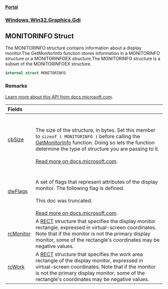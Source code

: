 #### [Portal](index.md 'index')
### [Windows.Win32.Graphics.Gdi](Windows.Win32.Graphics.Gdi.md 'Windows.Win32.Graphics.Gdi')

## MONITORINFO Struct

The MONITORINFO structure contains information about a display monitor.The GetMonitorInfo function stores information in a MONITORINFO structure or a MONITORINFOEX structure.The MONITORINFO structure is a subset of the MONITORINFOEX structure.

```csharp
internal struct MONITORINFO
```

### Remarks
  
[Learn more about this API from docs.microsoft.com](https://learn.microsoft.com/windows/win32/api/winuser/ns-winuser-monitorinfo 'https://learn.microsoft.com/windows/win32/api/winuser/ns-winuser-monitorinfo').

| Fields | |
| :--- | :--- |
| [cbSize](MONITORINFO.cbSize.md 'Windows.Win32.Graphics.Gdi.MONITORINFO.cbSize') | <br/><br/>The size of the structure, in bytes. Set this member to `sizeof ( MONITORINFO )` before calling the <a href="https://docs.microsoft.com/windows/desktop/api/winuser/nf-winuser-getmonitorinfoa">GetMonitorInfo</a> function. Doing so lets the function determine the type of structure you are passing to it.<br/><br/>[Read more on docs.microsoft.com](https://learn.microsoft.com/windows/win32/api/winuser/ns-winuser-monitorinfo#members 'https://learn.microsoft.com/windows/win32/api/winuser/ns-winuser-monitorinfo#members'). |
| [dwFlags](MONITORINFO.dwFlags.md 'Windows.Win32.Graphics.Gdi.MONITORINFO.dwFlags') | <br/><br/>A set of flags that represent attributes of the display monitor. The following flag is defined.<br/><br/>This doc was truncated.<br/><br/>[Read more on docs.microsoft.com](https://learn.microsoft.com/windows/win32/api/winuser/ns-winuser-monitorinfo#members 'https://learn.microsoft.com/windows/win32/api/winuser/ns-winuser-monitorinfo#members'). |
| [rcMonitor](MONITORINFO.rcMonitor.md 'Windows.Win32.Graphics.Gdi.MONITORINFO.rcMonitor') | A <a href="https://docs.microsoft.com/windows/desktop/api/windef/ns-windef-rect">RECT</a> structure that specifies the display monitor rectangle, expressed in virtual-screen coordinates. Note that if the monitor is not the primary display monitor, some of the rectangle's coordinates may be negative values. |
| [rcWork](MONITORINFO.rcWork.md 'Windows.Win32.Graphics.Gdi.MONITORINFO.rcWork') | A <a href="https://docs.microsoft.com/windows/desktop/api/windef/ns-windef-rect">RECT</a> structure that specifies the work area rectangle of the display monitor, expressed in virtual-screen coordinates. Note that if the monitor is not the primary display monitor, some of the rectangle's coordinates may be negative values. |
